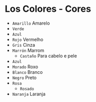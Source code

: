 # Los Colores - Cores

-   `Amarillo` Amarelo
-   `Verde`
-   `Azul`
-   `Rojo` Vermelho
-   `Gris` Cinza
-   `Marrón` Marrom
    -   `Castaño` Para cabelo e pele
-   `Azul`
-   `Morado` Roxo
-   `Blanco` Branco
-   `Negro` Preto
-   `Rosa`
    -   `Rosado`
-   `Naranja` Laranja
